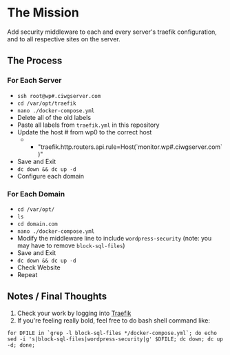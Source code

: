 # The Mission

Add security middleware to each and every server's traefik configuration, and to all respective sites on the server.


## The Process

### For Each Server

- `ssh root@wp#.ciwgserver.com`
- `cd /var/opt/traefik`
- `nano ./docker-compose.yml`
- Delete all of the old labels
- Paste all labels from `traefik.yml` in this repository
- Update the host # from wp0 to the correct host
  - - "traefik.http.routers.api.rule=Host(\`monitor.wp#.ciwgserver.com\`)"
- Save and Exit
- `dc down && dc up -d`
- Configure each domain


### For Each Domain

- `cd /var/opt/`
- `ls`
- `cd domain.com`
- `nano ./docker-compose.yml`
- Modify the middleware line to include `wordpress-security` (note: you may have to remove `block-sql-files`)
- Save and Exit
- `dc down && dc up -d`
- Check Website
- Repeat


## Notes / Final Thoughts

1. Check your work by logging into [Traefik](https://monitor.wp0.ciwgserver.com)
2. If you're feeling really bold, feel free to do bash shell command like:
```
for DFILE in `grep -l block-sql-files */docker-compose.yml`; do echo sed -i 's|block-sql-files|wordpress-security|g' $DFILE; dc down; dc up -d; done;
```
